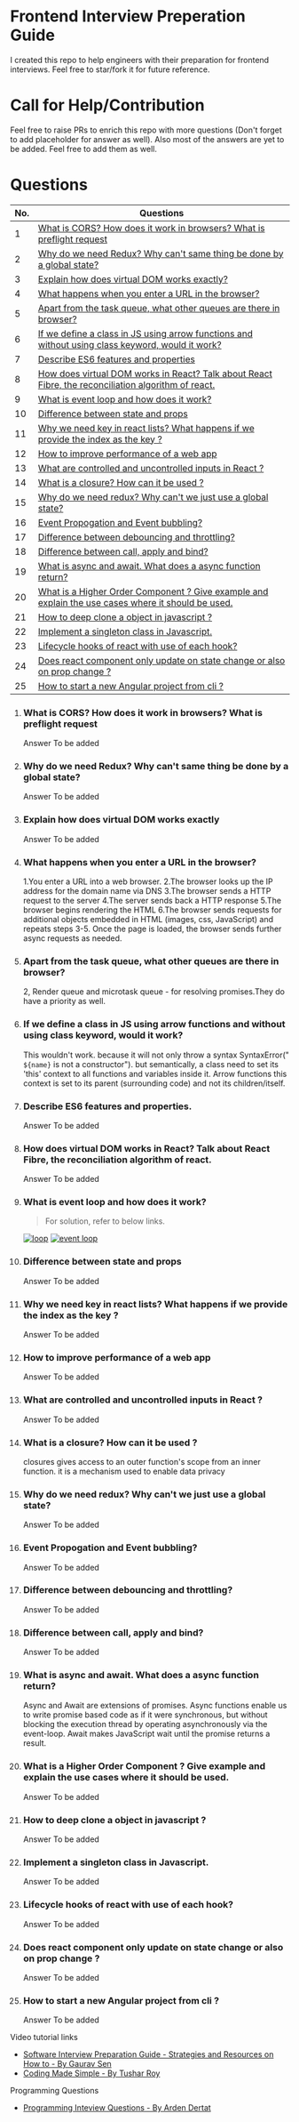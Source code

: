 # Frontend Interview Preperation Guide
I created this repo to help engineers with their preparation for frontend interviews. Feel free to star/fork it for future reference.

# Call for Help/Contribution
Feel free to raise PRs to enrich this repo with more questions (Don't forget to add placeholder for answer as well). Also most of the answers are yet to be added. Feel free to add them as well.


# Questions

| No. | Questions |
|---- | ---------
|1  | [What is CORS? How does it work in browsers? What is preflight request](#What-is-CORS-How-does-it-work-in-browsers-What-is-preflight-request) |
|2  | [Why do we need Redux? Why can't same thing be done by a global state?](#Why-do-we-need-Redux-Why-cant-same-thing-be-done-by-a-global-state) |
|3  | [Explain how does virtual DOM works exactly?](#Explain-how-does-virtual-DOM-works-exactly) |
|4  | [What happens when you enter a URL in the browser?](#What-happens-when-you-enter-a-URL-in-the-browser) |
|5  | [Apart from the task queue, what other queues are there in browser?](#Apart-from-the-task-queue-what-other-queues-are-there-in-browser) |
|6  | [If we define a class in JS using arrow functions and without using class keyword, would it work?](#If-we-define-a-class-in-JS-using-arrow-functions-and-without-using-class-keyword-would-it-work) |
|7  | [Describe ES6 features and properties](#Describe-ES6-features-and-properties) |
|8  | [How does virtual DOM works in React? Talk about React Fibre, the reconciliation algorithm of react.](#How-does-virtual-DOM-works-in-React-Talk-about-React-Fibre-the-reconciliation-algorithm-of-react) |
|9  | [What is event loop and how does it work?](#What-is-event-loop-and-how-does-it-work) |
|10  | [Difference between state and props](#Difference-between-state-and-props) |
|11  | [Why we need key in react lists? What happens if we provide the index as the key ?](#Why-we-need-key-in-react-lists-What-happens-if-we-provide-the-index-as-the-key-) |
|12  | [How to improve performance of a web app](#How-to-improve-performance-of-a-web-app) |
|13  | [What are controlled and uncontrolled inputs in React ?](#What-are-controlled-and-uncontrolled-inputs-in-React-) |
|14  | [What is a closure? How can it be used ?](#What-is-a-closure-How-can-it-be-used-) |
|15  | [Why do we need redux? Why can't we just use a global state?](#Why-do-we-need-redux-Why-cant-we-just-use-a-global-state) |
|16  | [Event Propogation and Event bubbling?](#Event-Propogation-and-Event-bubbling) |
|17  | [Difference between debouncing and throttling?](#Difference-between-debouncing-and-throttling) |
|18  | [Difference between call, apply and bind?](#Difference-between-call-apply-and-bind) |
|19  | [What is async and await. What does a async function return?](#What-is-async-and-await-What-does-a-async-function-return) |
|20  | [What is a Higher Order Component ? Give example and explain the use cases where it should be used.](#What-is-a-Higher-Order-Component--Give-example-and-explain-the-use-cases-where-it-should-be-used) |
|21  | [How to deep clone a object in javascript ?](#How-to-deep-clone-a-object-in-javascript-) |
|22  | [Implement a singleton class in Javascript.](#Implement-a-singleton-class-in-Javascript) |
|23  | [Lifecycle hooks of react with use of each hook?](#Lifecycle-hooks-of-react-with-use-of-each-hook) |
|24  | [Does react component only update on state change or also on prop change ?](#Does-react-component-only-update-on-state-change-or-also-on-prop-change-) |
|25  | [How to start a new Angular project from cli ?](#How-to-start-a-new-Angular-project-from-cli-) |


1. ### What is CORS? How does it work in browsers? What is preflight request
     Answer To be added
2. ### Why do we need Redux? Why can't same thing be done by a global state?
     Answer To be added
3. ### Explain how does virtual DOM works exactly
     Answer To be added
4. ### What happens when you enter a URL in the browser?
    1.You enter a URL into a web browser.
    2.The browser looks up the IP address for the domain name via DNS
    3.The browser sends a HTTP request to the server
    4.The server sends back a HTTP response
    5.The browser begins rendering the HTML
    6.The browser sends requests for additional objects embedded in HTML (images, css, JavaScript) and repeats steps 3-5.
Once the page is loaded, the browser sends further async requests as needed.
5. ### Apart from the task queue, what other queues are there in browser? 
    2, Render queue and microtask queue - for resolving promises.They do have a priority as well.
6. ### If we define a class in JS using arrow functions and without using class keyword, would it work?
     This wouldn't work. because it will not only throw a syntax SyntaxError(" `${name}` is not a constructor"). but semantically, a class
     need to set its 'this' context to all functions and variables inside it. Arrow functions this context is set to its parent (surrounding code) and not its children/itself.
7. ### Describe ES6 features and properties.
     Answer To be added
8. ### How does virtual DOM works in React? Talk about React Fibre, the reconciliation algorithm of react.
     Answer To be added
9. ### What is event loop and how does it work?
   > For solution, refer to below links.

    [![loop](http://img.youtube.com/vi/cCOL7MC4Pl0/0.jpg)](http://www.youtube.com/watch?v=cCOL7MC4Pl0 "Jake Archibald: In The Loop - JSConf.Asia")
    [![event loop](http://img.youtube.com/vi/8aGhZQkoFbQ/0.jpg)](http://www.youtube.com/watch?v=8aGhZQkoFbQ "What is event loop?")
10. ### Difference between state and props
     Answer To be added
11. ### Why we need key in react lists? What happens if we provide the index as the key ?
     Answer To be added
12. ### How to improve performance of a web app
     Answer To be added
13. ### What are controlled and uncontrolled inputs in React ?
     Answer To be added
14. ### What is a closure? How can it be used ?
     closures gives access to an outer function's scope from an inner function.
     it is a mechanism used to enable data privacy
15. ### Why do we need redux? Why can't we just use a global state?
     Answer To be added
16. ### Event Propogation and Event bubbling?
     Answer To be added
17. ### Difference between debouncing and throttling?
     Answer To be added
18. ### Difference between call, apply and bind?
     Answer To be added
19. ### What is async and await. What does a async function return?
     Async and Await are extensions of promises.
     Async functions enable us to write promise based code as if it were synchronous, 
     but without blocking the execution thread by operating asynchronously via the event-loop.
     Await makes JavaScript wait until the promise returns a result.
20. ### What is a Higher Order Component ? Give example and explain the use cases where it should be used.
     Answer To be added
21. ### How to deep clone a object in javascript ?
     Answer To be added
22. ### Implement a singleton class in Javascript.
     Answer To be added
23. ### Lifecycle hooks of react with use of each hook?
     Answer To be added
24. ### Does react component only update on state change or also on prop change ?
     Answer To be added
25. ### How to start a new Angular project from cli ?
     Answer To be added




Video tutorial links
- [Software Interview Preparation Guide - Strategies and Resources on How to - By Gaurav Sen](https://www.youtube.com/watch?time_continue=768&v=bBPHpH8aKjw)
- [Coding Made Simple - By Tushar Roy](https://www.youtube.com/user/tusharroy2525/)

Programming Questions
- [Programming Inteview Questions - By Arden Dertat](http://www.ardendertat.com/2012/01/09/programming-interview-questions/)
